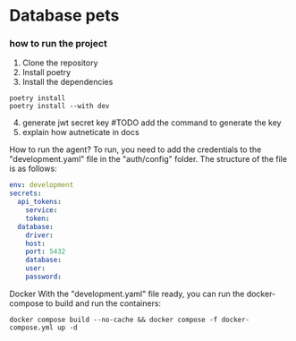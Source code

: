 # Database pets

### how to run the project

1. Clone the repository
2. Install poetry
3. Install the dependencies
```pycon
poetry install
poetry install --with dev
```
4. generate jwt secret key #TODO add the command to generate the key
5. explain how autneticate in docs


How to run the agent?
To run, you need to add the credentials to the "development.yaml" file in the "auth/config" folder. The structure of the file is as follows:

```yaml
env: development
secrets:
  api_tokens:
    service:
    token:
  database:
    driver:
    host:
    port: 5432
    database:
    user:
    password:
```
Docker
With the "development.yaml" file ready, you can run the docker-compose to build and run the containers:

```angular2html
docker compose build --no-cache && docker compose -f docker-compose.yml up -d
```
